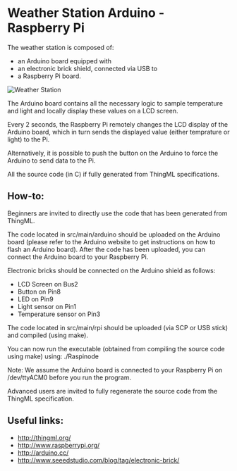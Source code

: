 Weather Station Arduino - Raspberry Pi
======================================

The weather station is composed of:
* an Arduino board equipped with
* an electronic brick shield, connected via USB to
* a Raspberry Pi board. 

![Weather Station](https://raw.github.com/brice-morin/ArduPi/master/WeatherStation/images/WeatherStation.jpg)

The Arduino board contains all the necessary logic to sample temperature and light and locally display these values on a LCD screen.

Every 2 seconds, the Raspberry Pi remotely changes the LCD display of the Arduino board, which in turn sends the displayed value (either temprature or light) to the Pi.

Alternatively, it is possible to push the button on the Arduino to force the Arduino to send data to the Pi.

All the source code (in C) if fully generated from ThingML specifications.

How-to:
-------

Beginners are invited to directly use the code that has been generated from ThingML. 

The code located in src/main/arduino should be uploaded on the Arduino board (please refer to the Arduino website to get instructions on how to flash an Arduino board). After the code has been uploaded, you can connect the Arduino board to your Raspberry Pi.

Electronic bricks should be connected on the Arduino shield as follows:
* LCD Screen on Bus2
* Button on Pin8
* LED on Pin9
* Light sensor on Pin1
* Temperature sensor on Pin3

The code located in src/main/rpi should be uploaded (via SCP or USB stick) and compiled (using make). 

You can now run the executable (obtained from compiling the source code using make) using: ./Raspinode

Note: We assume the Arduino board is connected to your Raspberry Pi on /dev/ttyACM0 before you run the program.

Advanced users are invited to fully regenerate the source code from the ThingML specification. 

Useful links:
-------------------
* http://thingml.org/
* http://www.raspberrypi.org/
* http://arduino.cc/
* http://www.seeedstudio.com/blog/tag/electronic-brick/

